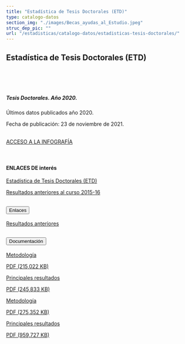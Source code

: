 ```yaml
---
title: "Estadística de Tesis Doctorales (ETD)"
type: catalogo-datos
section_img: "./images/Becas_ayudas_al_Estudio.jpeg"
struc_dep_pic: ""
url: "/estadisticas/catalogo-datos/estadisticas-tesis-doctorales/"
---
```

## Estadística de Tesis Doctorales (ETD) 
<br><br>               
                <div class="row">
                    <div class="col-lg-4 info_prev_card">
                        <div class="card">
                            <div class="card-body">
                                <h5 class="card-title">Tesis Doctorales. Año 2020.</h5>
                                <div class="content">
                                    <div class="text">
                                        <p class="text">Últimos datos publicados año 2020.</p>
                                        <p class="text">Fecha de publicación: 23 de noviembre de 2021.</p>
                                    </div>                                
                                </div>
                                <div class="col-12 box_buttons">
                                    <a href="https://public.tableau.com/views/EstadsticadeTesisDoctorales_VF/InfografiaETD?%3AVizHome=no&%3Aembed=true#3" type="button" class="btn btn_outline_blue" target="_blank">
                                        ACCESO A LA INFOGRAFÍA 
                                        <i class="icon far fa-images"></i>
                                        <i class="hover_icon far fa-images"></i>
                                    </a>
                                </div>
                            </div>
                        </div>
                    </div>
                    <div class="col-lg-8 card_img card_img_ip">
						<div class="card_content_img">
							<div class="img img-fluid" style="background: url('{{<siteurl>}}/images/estadisticas/tesis-doctorales.png');"></div>
						</div>
                    </div>
                </div>
				<br><br>
<article id="section_sub_title" class="pt-0">
        <div class="container container-xl">
            <div class="row">
                <div class="col-12 subtitle d-flex align-content-center">
				    <i class="far fa-external-link d-none d-lg-inline-block"></i>
                    <i class="far fa-external-link d-block d-lg-none"></i>
                    <h4>ENLACES DE interés</h4>
                </div>
            </div>
        </div>
    </article>
 <section>
        <article id="section_box_cards_blue" class="cards_box_custom mb-120">
            <div class="container container-xl">
                <div class="row">
                    <div class="col-lg-4 col-xl-3 mr-card-hover">
                        <a href="http://estadisticas.mecd.gob.es/EducaDynPx/educabase/index.htm?type=pcaxis&path=/Universitaria/Tesis/2020/&file=pcaxis" class="card card-img" target="_blank">
                            <div class="box_icon">
                                <div class="img" style="background-image: url('{{<siteurl>}}/images/Grupo_626.png');"></div>
                            </div>
                            <div class="card-body">
                                <p class="card-text card-text-blue">Estadística de Tesis Doctorales (ETD)</p>
                            </div>
                        </a>
                    </div>
              </div>
          </div>
     </article>
</section>
<section>
        <article id="section_box_cards_blue_slider_img">
            <div class="container">
                <div class="row">
                <div class="col-12">
                    <div class="swiper" id="slider_cardsBlue">
                        <div class="swiper-wrapper">
                            <div class="swiper-slide"> <!-- la primera carta -->
                                <a href="https://www.educacionyfp.gob.es/servicios-al-ciudadano/estadisticas/universitaria/estadisticas/alumnado-copia/hasta-2014.html" class="card card-img" target="_blank">
                                    <div class="box_icon">
                                        <div class="img" style="background-image: url('{{<siteurl>}}/images/estadisticas/istockphoto-864602884-170667a.jpg');"></div>
                                    </div>
                                    <div class="card-body">
                                        <p class="card-text card-text-blue">Resultados anteriores al curso 2015-16</p>
                                    </div>
                                </a>
                            </div> <!-- el final de la primera carta -->
						</div>
                        <div class="swiper-pagination"></div>
                        </div>
                    </div>
                </div>
            </div>
        </article>
    </section>
	<section>
        <article>
            <div class="container">
                <div class="row justify-content-md-center">
                    <div class="col-md-10 content_collapse">
                        <div class="accordion accordion_alt" id="accordeonAlt">
                            <div class="accordion-item">
                                <h2 class="accordion-header" id="accordionAltHeading1">
                                    <button class="accordion-button expanded" type="button" data-bs-toggle="collapse" data-bs-target="#accordionAlt1" aria-expanded="false" aria-controls="accordionAlt1">
                                        <span class="icon"><i class="fas fa-link"></i></span>Enlaces
                                    </button>
                                </h2>
                                <div id="accordionAlt1" class="accordion-collapse collapse show" aria-labelledby="accordionAltHeading1">
                                    <div class="accordion-body">
                                        <div id="section_link">
                                            <div class="container-fluid sp">
											  <div class="row w-100">
                                                    <div class="col-12">
                                                        <a href="https://www.educacionyfp.gob.es/servicios-al-ciudadano/estadisticas/universitaria/estadisticas/tesis-doctorales-copia.html" class="btn btn_link_icon" target="_blank">Resultados anteriores <i class="fas fa-external-link-alt"></i></a>
                                                    </div>
                                                </div>
											</div>
										</div>
									</div>
								</div>
							</div>
						</div>
					</div>
				</div>
                <div class="row justify-content-md-center">
                    <div class="col-md-10 content_collapse">
                        <div class="accordion accordion_alt" id="accordeonAlt">
                            <div class="accordion-item">
                                <h2 class="accordion-header" id="accordionAltHeading2">
                                    <button class="accordion-button expanded" type="button" data-bs-toggle="collapse" data-bs-target="#accordionAlt2" aria-expanded="false" aria-controls="accordionAlt2">
                                        <span class="icon"><i class="fas fa-file-pdf"></i></span>Documentación
                                    </button>
                                </h2>
                                <div id="accordionAlt2" class="accordion-collapse collapse show" aria-labelledby="accordionAltHeading2">
                                    <div class="accordion-body">
                                        <div id="section_link">
											<div class="container-fluid sp">
                                                <div class="row w-100">
                                                    <div class="col-lg-12 cards_download_cnt">
                                                        <div class="row jcc_mobile">
                                                            <div class="download_card">
                                                                <a class="card" href="{{<siteurl>}}documentos/PDF/estadisticas/Metodologia_ETD_2020.pdf" target="_blank">
                                                                    <div class="card-header">
                                                                        <i class="fal fa-download"></i>
                                                                    </div>
                                                                    <div class="card-body">
                                                                        <p class="text_body">Metodología</p>
                                                                        <p class="text_file">
                                                                            <i class="fal fa-file-pdf pdf_icon text-danger"></i> PDF (215,022 KB)
                                                                        </p>
                                                                    </div>
                                                                </a>
                                                            </div>
															<div class="download_card">
                                                                <a class="card" href="{{<siteurl>}}documentos/PDF/estadisticas/PrincipalesResultados_ETD2020.pdf" target="_blank">
                                                                    <div class="card-header">
                                                                        <i class="fal fa-download"></i>
                                                                    </div>
                                                                    <div class="card-body">
                                                                        <p class="text_body">Principales resultados</p>
                                                                        <p class="text_file">
                                                                            <i class="fal fa-file-pdf pdf_icon text-danger"></i> PDF (245,833 KB)
                                                                        </p>
                                                                    </div>
                                                                </a>
                                                            </div>
														</div>
                                                    </div>
<!-- MOBILE VERSION WITH SLIDER -->
                                                    <div class="col-12" id="section_box_download_card_slider">
                                                        <div class="swiper" id="slider_download_archive">
                                                          <div class="swiper-wrapper">
                                                            <div class="swiper-slide">
                                                                <div class="download_card">
                                                                    <a class="card" href="{{<siteurl>}}documentos/PDF/estadisticas/Metodologia_2021_2022.pdf" target="_blank">
                                                                        <div class="card-header">
                                                                            <i class="fal fa-download"></i>
                                                                        </div>
                                                                        <div class="card-body">
                                                                            <p class="text_body">Metodología</p>
                                                                            <p class="text_file">
                                                                                <i class="fal fa-file-pdf pdf_icon text-danger"></i> PDF (275,352 KB)
                                                                            </p>
                                                                        </div>
                                                                    </a>
                                                                </div>
																<div class="download_card">
                                                                    <a class="card" href="{{<siteurl>}}documentos/PDF/estadisticas/Nota_2021_2022.pdf" target="_blank">
                                                                        <div class="card-header">
                                                                            <i class="fal fa-download"></i>
                                                                        </div>
                                                                        <div class="card-body">
                                                                            <p class="text_body">Principales resultados</p>
                                                                            <p class="text_file">
                                                                                <i class="fal fa-file-pdf pdf_icon text-danger"></i> PDF (959,727 KB)
                                                                            </p>
                                                                        </div>
                                                                    </a>
                                                                </div>
                                                            </div>
															</div>
                                                          <div class="swiper-pagination"></div>
                                                        </div>
                                                    </div>
                                                </div>
                                            </div>
                                        </div>
                                    </div>
                                </div>
                          </div>
		</article> 
</section>
